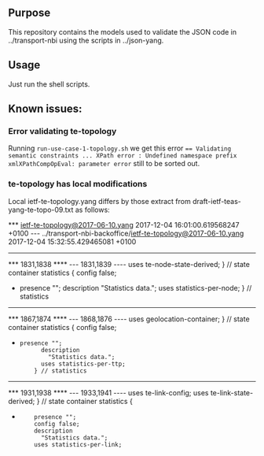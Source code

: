 ## Purpose
This repository contains the models used to validate the JSON code
in ../transport-nbi using the scripts in ../json-yang.

## Usage
Just run the shell scripts.

## Known issues:

### Error validating te-topology
Running ``run-use-case-1-topology.sh`` we get this error
``== Validating semantic constraints ...
XPath error : Undefined namespace prefix
xmlXPathCompOpEval: parameter error``
still to be sorted out.

### te-topology has local modifications 
Local ietf-te-topology.yang differs by those extract from
draft-ietf-teas-yang-te-topo-09.txt as follows:

  *** ietf-te-topology@2017-06-10.yang	2017-12-04 16:01:00.619568247 +0100
--- ../transport-nbi-backoffice/ietf-te-topology@2017-06-10.yang	2017-12-04 15:32:55.429465081 +0100
***************
*** 1831,1838 ****
--- 1831,1839 ----
          uses te-node-state-derived;
        } // state
        container statistics {
          config false;
+ 	presence "";
          description
            "Statistics data.";
          uses statistics-per-node;
        } // statistics
***************
*** 1867,1874 ****
--- 1868,1876 ----
            uses geolocation-container;
          } // state
          container statistics {
            config false;
+ 	  presence "";
            description
              "Statistics data.";
            uses statistics-per-ttp;
          } // statistics
***************
*** 1931,1938 ****
--- 1933,1941 ----
          uses te-link-config;
          uses te-link-state-derived;
        } // state
        container statistics {
+         presence "";
          config false;
          description
            "Statistics data.";
          uses statistics-per-link;
